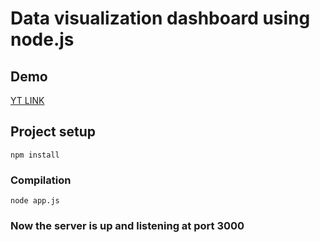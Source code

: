 # Data visualization dashboard using node.js


## Demo

[YT LINK](https://youtu.be/MKPFFhNvG7o)


## Project setup
```
npm install
```

### Compilation
```
node app.js
```

### Now the server is up and listening at port 3000


